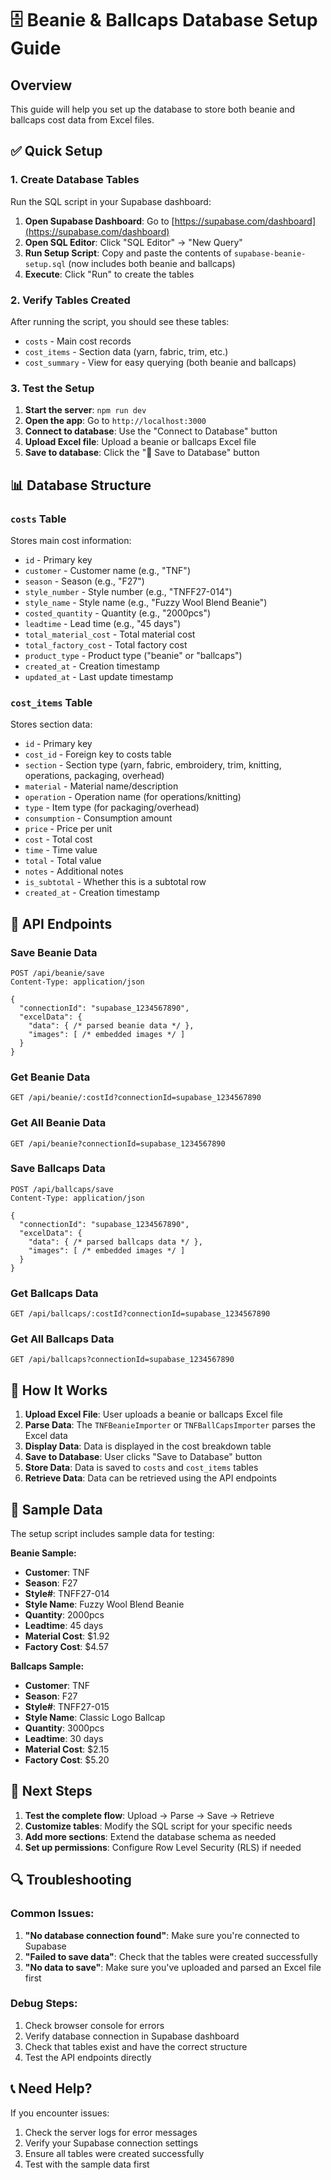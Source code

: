 # 🗄️ Beanie & Ballcaps Database Setup Guide

## Overview
This guide will help you set up the database to store both beanie and ballcaps cost data from Excel files.

## ✅ Quick Setup

### 1. **Create Database Tables**
Run the SQL script in your Supabase dashboard:

1. **Open Supabase Dashboard**: Go to [https://supabase.com/dashboard](https://supabase.com/dashboard)
2. **Open SQL Editor**: Click "SQL Editor" → "New Query"
3. **Run Setup Script**: Copy and paste the contents of `supabase-beanie-setup.sql` (now includes both beanie and ballcaps)
4. **Execute**: Click "Run" to create the tables

### 2. **Verify Tables Created**
After running the script, you should see these tables:
- `costs` - Main cost records
- `cost_items` - Section data (yarn, fabric, trim, etc.)
- `cost_summary` - View for easy querying (both beanie and ballcaps)

### 3. **Test the Setup**
1. **Start the server**: `npm run dev`
2. **Open the app**: Go to `http://localhost:3000`
3. **Connect to database**: Use the "Connect to Database" button
4. **Upload Excel file**: Upload a beanie or ballcaps Excel file
5. **Save to database**: Click the "💾 Save to Database" button

## 📊 Database Structure

### `costs` Table
Stores main cost information:
- `id` - Primary key
- `customer` - Customer name (e.g., "TNF")
- `season` - Season (e.g., "F27")
- `style_number` - Style number (e.g., "TNFF27-014")
- `style_name` - Style name (e.g., "Fuzzy Wool Blend Beanie")
- `costed_quantity` - Quantity (e.g., "2000pcs")
- `leadtime` - Lead time (e.g., "45 days")
- `total_material_cost` - Total material cost
- `total_factory_cost` - Total factory cost
- `product_type` - Product type ("beanie" or "ballcaps")
- `created_at` - Creation timestamp
- `updated_at` - Last update timestamp

### `cost_items` Table
Stores section data:
- `id` - Primary key
- `cost_id` - Foreign key to costs table
- `section` - Section type (yarn, fabric, embroidery, trim, knitting, operations, packaging, overhead)
- `material` - Material name/description
- `operation` - Operation name (for operations/knitting)
- `type` - Item type (for packaging/overhead)
- `consumption` - Consumption amount
- `price` - Price per unit
- `cost` - Total cost
- `time` - Time value
- `total` - Total value
- `notes` - Additional notes
- `is_subtotal` - Whether this is a subtotal row
- `created_at` - Creation timestamp

## 🔧 API Endpoints

### Save Beanie Data
```
POST /api/beanie/save
Content-Type: application/json

{
  "connectionId": "supabase_1234567890",
  "excelData": {
    "data": { /* parsed beanie data */ },
    "images": [ /* embedded images */ ]
  }
}
```

### Get Beanie Data
```
GET /api/beanie/:costId?connectionId=supabase_1234567890
```

### Get All Beanie Data
```
GET /api/beanie?connectionId=supabase_1234567890
```

### Save Ballcaps Data
```
POST /api/ballcaps/save
Content-Type: application/json

{
  "connectionId": "supabase_1234567890",
  "excelData": {
    "data": { /* parsed ballcaps data */ },
    "images": [ /* embedded images */ ]
  }
}
```

### Get Ballcaps Data
```
GET /api/ballcaps/:costId?connectionId=supabase_1234567890
```

### Get All Ballcaps Data
```
GET /api/ballcaps?connectionId=supabase_1234567890
```

## 🎯 How It Works

1. **Upload Excel File**: User uploads a beanie or ballcaps Excel file
2. **Parse Data**: The `TNFBeanieImporter` or `TNFBallCapsImporter` parses the Excel data
3. **Display Data**: Data is displayed in the cost breakdown table
4. **Save to Database**: User clicks "Save to Database" button
5. **Store Data**: Data is saved to `costs` and `cost_items` tables
6. **Retrieve Data**: Data can be retrieved using the API endpoints

## 📝 Sample Data

The setup script includes sample data for testing:

**Beanie Sample:**
- **Customer**: TNF
- **Season**: F27
- **Style#**: TNFF27-014
- **Style Name**: Fuzzy Wool Blend Beanie
- **Quantity**: 2000pcs
- **Leadtime**: 45 days
- **Material Cost**: $1.92
- **Factory Cost**: $4.57

**Ballcaps Sample:**
- **Customer**: TNF
- **Season**: F27
- **Style#**: TNFF27-015
- **Style Name**: Classic Logo Ballcap
- **Quantity**: 3000pcs
- **Leadtime**: 30 days
- **Material Cost**: $2.15
- **Factory Cost**: $5.20

## 🚀 Next Steps

1. **Test the complete flow**: Upload → Parse → Save → Retrieve
2. **Customize tables**: Modify the SQL script for your specific needs
3. **Add more sections**: Extend the database schema as needed
4. **Set up permissions**: Configure Row Level Security (RLS) if needed

## 🔍 Troubleshooting

### Common Issues:
1. **"No database connection found"**: Make sure you're connected to Supabase
2. **"Failed to save data"**: Check that the tables were created successfully
3. **"No data to save"**: Make sure you've uploaded and parsed an Excel file first

### Debug Steps:
1. Check browser console for errors
2. Verify database connection in Supabase dashboard
3. Check that tables exist and have the correct structure
4. Test the API endpoints directly

## 📞 Need Help?

If you encounter issues:
1. Check the server logs for error messages
2. Verify your Supabase connection settings
3. Ensure all tables were created successfully
4. Test with the sample data first
